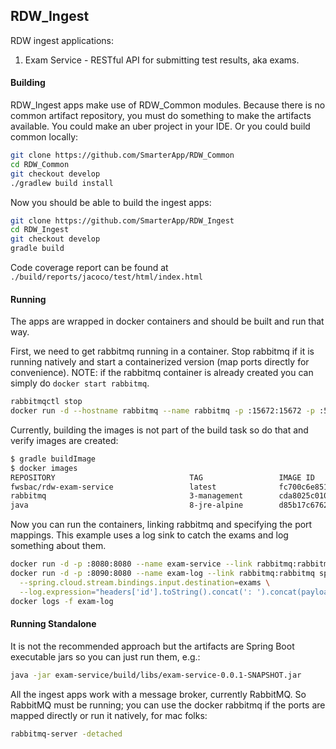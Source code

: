 ## RDW_Ingest
RDW ingest applications:
1. Exam Service - RESTful API for submitting test results, aka exams.

#### Building
RDW_Ingest apps make use of RDW_Common modules. Because there is no common artifact repository, you must do something
to make the artifacts available. You could make an uber project in your IDE. Or you could build common locally:
```bash
git clone https://github.com/SmarterApp/RDW_Common
cd RDW_Common
git checkout develop
./gradlew build install
```

Now you should be able to build the ingest apps:
```bash
git clone https://github.com/SmarterApp/RDW_Ingest
cd RDW_Ingest
git checkout develop
gradle build
```
Code coverage report can be found at `./build/reports/jacoco/test/html/index.html` 


#### Running
The apps are wrapped in docker containers and should be built and run that way. 

First, we need to get rabbitmq running in a container.  Stop rabbitmq if it is running natively and start a 
containerized version (map ports directly for convenience). NOTE: if the rabbitmq container is already created 
you can simply do `docker start rabbitmq`.
```bash
rabbitmqctl stop
docker run -d --hostname rabbitmq --name rabbitmq -p :15672:15672 -p :5672:5672 rabbitmq:3-management
```

Currently, building the images is not part of the build task so do that and verify images are created:
```bash
$ gradle buildImage
$ docker images
REPOSITORY                              TAG                 IMAGE ID            CREATED             SIZE
fwsbac/rdw-exam-service                 latest              fc700c6e8518        14 minutes ago      131 MB
rabbitmq                                3-management        cda8025c010b        3 weeks ago         179 MB
java                                    8-jre-alpine        d85b17c6762e        6 weeks ago         108 MB
```

Now you can run the containers, linking rabbitmq and specifying the port mappings. This example uses a log sink
to catch the exams and log something about them.
```bash
docker run -d -p :8080:8080 --name exam-service --link rabbitmq:rabbitmq fwsbac/rdw-exam-service --spring.rabbitmq.host=rabbitmq
docker run -d -p :8090:8080 --name exam-log --link rabbitmq:rabbitmq springcloudstream/log-sink-rabbit --spring.rabbitmq.host=rabbitmq \
  --spring.cloud.stream.bindings.input.destination=exams \
  --log.expression="headers['id'].toString().concat(': ').concat(payload.substring(0, 10))"
docker logs -f exam-log
```


#### Running Standalone
It is not the recommended approach but the artifacts are Spring Boot executable jars so you can just run them, e.g.:
```bash
java -jar exam-service/build/libs/exam-service-0.0.1-SNAPSHOT.jar
```

All the ingest apps work with a message broker, currently RabbitMQ. So RabbitMQ must be running; you can use the
docker rabbitmq if the ports are mapped directly or run it natively, for mac folks:
```bash
rabbitmq-server -detached
```

